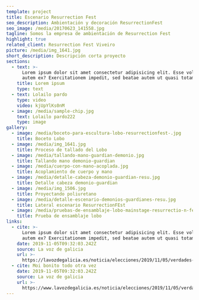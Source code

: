 ```yaml
---
template: project
title: Escenario Resurrection Fest
seo_description: Ambientación y decoración ResurrectionFest
seo_image: /media/20170623_141558.jpg
tagline: Somos la empresa de ambientación de Resurrection Fest
highlight: true
related_client: Resurrection Fest Viveiro
picture: /media/img_1641.jpg
short_description: Descripción corta proyecto
sections:
  - text: >-
      Lorem ipsum dolor sit amet consectetur adipisicing elit. Esse voluptatum
      autem ex? Exercitationem impedit, sed beatae autem ut quasi totam?
    title: Lorem ipsum
    type: text
  - text: Lolailo pardo
    type: video
    video: kjUpYlKs0nM
  - image: /media/sample-chip.jpg
    text: Lolailo pardo222
    type: image
gallery:
  - image: /media/boceto-para-escultura-lobo-resurrectionfest-.jpg
    title: Boceto Lobo
  - image: /media/img_1641.jpg
    title: Proceso de tallado del Lobo
  - image: /media/tallando-mano-guardian-demonio.jpg
    title: Tallando mano demonio-guardian
  - image: /media/cuerpo-con-mano-acoplada.jpg
    title: Acoplamiento de cuerpo y mano
  - image: /media/detalle-cabeza-demonio-guardian-resu.jpg
    title: Detalle cabeza demonio-guardian
  - image: /media/img_1506.jpg
    title: Proyectando poliuretano
  - image: /media/detalle-escenario-demonios-guardianes-resu.jpg
    title: Lateral escenario ResurrectionFEst
  - image: /media/pruebas-de-ensamblaje-lobo-mainstage-resurrectio-n-fest-.jpg
    title: Prueba de ensamblaje lobo
links:
  - cite: >-
      Lorem ipsum dolor sit amet consectetur adipisicing elit. Esse voluptatum
      autem ex? Exercitationem impedit, sed beatae autem ut quasi totam?
    date: 2019-11-05T09:32:03.242Z
    source: La voz de galicia
    url: >-
      https://lavozdegalicia.es/noticia/elecciones/2019/11/05/verdades-mentiras-debate/00031572914180193439805.htm
  - cite: Moi bonito todo otra vez
    date: 2019-11-05T09:32:03.242Z
    source: La voz de galicia
    url: >-
      https://www.lavozdegalicia.es/noticia/elecciones/2019/11/05/verdades-mentiras-debate/00031572914180193439805.htm
---
```


